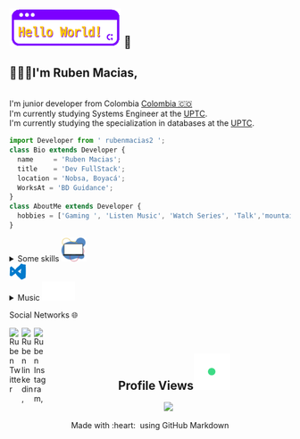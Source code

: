 
## <img alt="wave" src="https://github.com/rubenmacias2/rubenmacias2/blob/main/files/hello-world.gif" width="200">  :wave:<br>
## 👨🏻‍💻I'm Ruben Macias,
<br> I'm junior developer from Colombia [Colombia 🇨🇴](https://www.google.com/maps/place/Colombia/@4,-72z/) 
<br> I'm currently studying Systems Engineer at the [UPTC](http://www.uptc.edu.co/).
<br> I'm currently studying the specialization in databases at the [UPTC](http://www.uptc.edu.co/).


```js
import Developer from ' rubenmacias2 ';
class Bio extends Developer {
  name     = 'Ruben Macias';
  title    = 'Dev FullStack';
  location = 'Nobsa, Boyacá';
  WorksAt = 'BD Guidance';
}
class AboutMe extends Developer {
  hobbies = ['Gaming ', 'Listen Music', 'Watch Series', 'Talk','mountain Bike']; 
}
```

<details>
<summary>Some skills <img alt="wave" src="https://github.com/rubenmacias2/rubenmacias2/blob/main/files/pc-dev.gif" width="45"></summary>
<div>	
  <a><img alt="wave" src="https://github.com/rubenmacias2/rubenmacias2/blob/main/files/html5.gif" width="60"></a>
  <a><img alt="wave" src="https://github.com/rubenmacias2/rubenmacias2/blob/main/files/css.gif" width="60"></a>
  <a><img alt="wave" src="https://github.com/rubenmacias2/rubenmacias2/blob/main/files/js.gif" width="60"></a>
  <a><img alt="wave" src="https://github.com/rubenmacias2/rubenmacias2/blob/main/files/node.gif" width="60"></a>
  <a><img alt="wave" src="https://github.com/rubenmacias2/rubenmacias2/blob/main/files/bootstrap.gif" width="60"></a>
  <a><img alt="wave" src="https://github.com/rubenmacias2/rubenmacias2/blob/main/files/java.gif" width="60"></a>
  <a><img alt="wave" src="https://github.com/rubenmacias2/rubenmacias2/blob/main/files/sql.gif" width="80"></a>
  <a><img alt="wave" src="https://github.com/rubenmacias2/rubenmacias2/blob/main/files/mongo.gif" width="100"></a>
  <a><img alt="wave" src="https://github.com/rubenmacias2/rubenmacias2/blob/main/files/git.gif" width="70"></a>
	
  <br>
<div/>
</details>	
	
 <img alt="wave" src="https://github.com/rubenmacias2/rubenmacias2/blob/main/files/visual.gif" width="30">

<details>
<summary>Music <a><img alt="wave" src="https://github.com/rubenmacias2/rubenmacias2/blob/main/files/note-music.gif" width="60"></a>&nbsp;&nbsp;&nbsp;</summary>


[![spotify-github-profile](https://spotify-github-profile.vercel.app/api/view?uid=12136479795&cover_image=true&theme=novatorem)](https://spotify-github-profile.vercel.app/api/view?uid=12136479795&redirect=true)
</details>
	
Social Networks 🌐 
<div>
<a href="https://twitter.com/rubenmacias2">
  <img align="left" alt="Ruben Twitter" width="22px" src="https://user-images.githubusercontent.com/57324758/109565746-e9c88f00-7ab0-11eb-8a59-3599ca53d8c0.png" />
</a>

<a href="https://www.linkedin.com/in/ruben-macias-socha-205111205/">
  <img align="left" alt="Ruben linkedin," width="22px" src="https://user-images.githubusercontent.com/57324758/109566122-6ce9e500-7ab1-11eb-859c-718023da8360.png" />
</a>

<a href="https://www.instagram.com/rubenmaciash/">
  <img align="left" alt="Ruben Instagram," width="22px" src="https://user-images.githubusercontent.com/57324758/109564522-2e532b00-7aaf-11eb-9bc6-ba77f6fc5963.png" />
</a>
</div><br>
	
<div align="center">	
 <h2>&nbsp;&nbsp;&nbsp;&nbsp;Profile Views<img src="https://github.com/rubenmacias2/rubenmacias2/blob/main/files/love.gif" width="65" ></h2>
    <img src="https://profile-counter.glitch.me/rubenmacias2/count.svg" />
</div>
<p align="center">
  Made with :heart: &nbsp;using GitHub Markdown
</p>
	
